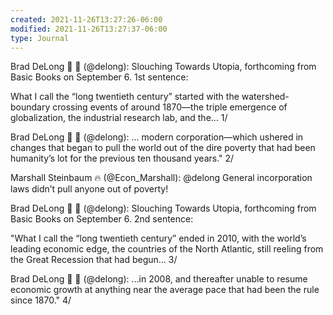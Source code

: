 ```yaml
---
created: 2021-11-26T13:27:26-06:00
modified: 2021-11-26T13:27:37-06:00
type: Journal
---
```


Brad DeLong 🖖 💉 (@delong): Slouching Towards Utopia, forthcoming from Basic Books on September 6. 1st sentence:

What I call the “long twentieth century” started with the watershed-boundary crossing events of around 1870—the triple emergence of globalization, the industrial research lab, and the... 1/

Brad DeLong 🖖 💉 (@delong): ... modern corporation—which ushered in changes that began to pull the world out of the dire poverty that had been humanity’s lot for the previous ten thousand years." 2/

Marshall Steinbaum 🔥 (@Econ_Marshall): @delong General incorporation laws didn’t pull anyone out of poverty!

Brad DeLong 🖖 💉 (@delong): Slouching Towards Utopia, forthcoming from Basic Books on September 6. 2nd sentence:

"What I call the “long twentieth century” ended in 2010, with the world’s leading economic edge, the countries of the North Atlantic, still reeling from the Great Recession that had begun... 3/

Brad DeLong 🖖 💉 (@delong): ...in 2008, and thereafter unable to resume economic growth at anything near the average pace that had been the rule since 1870." 4/

